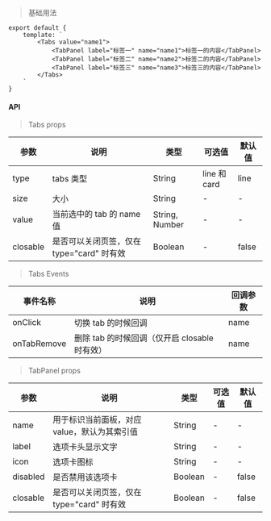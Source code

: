 > 基础用法

    export default {
        template: `
            <Tabs value="name1">
                <TabPanel label="标签一" name="name1">标签一的内容</TabPanel>
                <TabPanel label="标签二" name="name2">标签二的内容</TabPanel>
                <TabPanel label="标签三" name="name3">标签三的内容</TabPanel>
            </Tabs>
        `
    }

#### API

> Tabs props

参数 | 说明 | 类型 | 可选值 | 默认值
---|---|---|---|---
type | tabs 类型 | String | line 和 card | line
size | 大小 | String | - | -
value | 当前选中的 tab 的 name 值 | String, Number | - | -
closable | 是否可以关闭页签，仅在 type="card" 时有效 | Boolean | - | false

> Tabs Events

事件名称 | 说明 | 回调参数
---|---|---
onClick | 切换 tab 的时候回调 | name
onTabRemove | 删除 tab 的时候回调（仅开启 closable 时有效） | name

> TabPanel props

参数 | 说明 | 类型 | 可选值 | 默认值
---|---|---|---|---
name | 用于标识当前面板，对应 value，默认为其索引值 | String | - | -
label | 选项卡头显示文字 | String | - | -
icon | 选项卡图标 | String | - | -
disabled | 是否禁用该选项卡 | Boolean | - | false
closable | 是否可以关闭页签，仅在 type="card" 时有效 | Boolean | - | false



